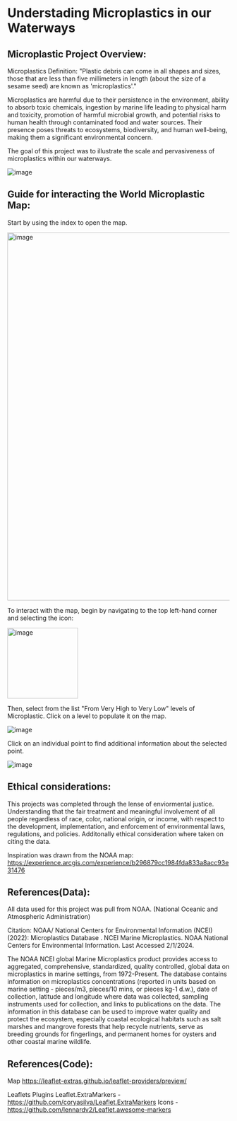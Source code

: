 # Understading Microplastics in our Waterways

## Microplastic Project Overview:
Microplastics Definition: "Plastic debris can come in all shapes and sizes, those that are less than five millimeters in length (about the size of a sesame seed) are known as 'microplastics'."

Microplastics are harmful due to their persistence in the environment, ability to absorb toxic chemicals, ingestion by marine life leading to physical harm and toxicity, promotion of harmful microbial growth, and potential risks to human health through contaminated food and water sources. Their presence poses threats to ecosystems, biodiversity, and human well-being, making them a significant environmental concern.

The goal of this project was to illustrate the scale and pervasiveness of microplastics within our waterways. 

![image](https://github.com/emilybomber/Project-3/assets/146396417/f98b486c-c4d6-4e91-80b5-070a1e640315)


## Guide for interacting the World Microplastic Map: 
Start by using the index to open the map. 

<img width="833" alt="image" src="https://github.com/emilybomber/Project-3/assets/146396417/70c64314-75a2-4e89-95ca-285673e40ea9">


To interact with the map, begin by navigating to the top left-hand corner and selecting the icon:

<img width="160" alt="image" src="https://github.com/emilybomber/Project-3/assets/146396417/f3afb0bc-d3e2-46e0-83b5-2cc30f2ed3c0">


Then, select from the list "From Very High to Very Low" levels of Microplastic. Click on a level to populate it on the map.

![image](https://github.com/emilybomber/Project-3/assets/146396417/fb715938-c90d-4c11-b096-96873b626644)


Click on an individual point to find additional information about the selected point.

![image](https://github.com/emilybomber/Project-3/assets/146396417/006c83e5-c380-454c-b82f-44eb5ecaae91)


## Ethical considerations:
This projects was completed through the lense of enviormental justice. Understanding that the fair treatment and meaningful involvement of all people regardless of race, color, national origin, or income, with respect to the development, implementation, and enforcement of environmental laws, regulations, and policies. Additonally ethical consideration where taken on citing the data. 

Inspiration was drawn from the NOAA map:
https://experience.arcgis.com/experience/b296879cc1984fda833a8acc93e31476

## References(Data):
All data used for this project was pull from NOAA. (National Oceanic and Atmospheric Administration)

Citation: NOAA/ National Centers for Environmental Information (NCEI) (2022): Microplastics Database . NCEI Marine Microplastics. NOAA National Centers for Environmental Information. Last Accessed 2/1/2024.

The NOAA NCEI global Marine Microplastics product provides access to aggregated, comprehensive, standardized, quality controlled, global data on microplastics in marine settings, from 1972-Present. The database contains information on microplastics concentrations (reported in units based on marine setting - pieces/m3, pieces/10 mins, or pieces kg-1 d.w.), date of collection, latitude and longitude where data was collected, sampling instruments used for collection, and links to publications on the data. The information in this database can be used to improve water quality and protect the ecosystem, especially coastal ecological habitats such as salt marshes and mangrove forests that help recycle nutrients, serve as breeding grounds for fingerlings, and permanent homes for oysters and other coastal marine wildlife.

## References(Code): 
Map 
https://leaflet-extras.github.io/leaflet-providers/preview/

Leaflets Plugins
Leaflet.ExtraMarkers - 
https://github.com/coryasilva/Leaflet.ExtraMarkers
Icons - https://github.com/lennardv2/Leaflet.awesome-markers
